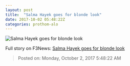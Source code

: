 ```yaml
---
layout: post
title:  "Salma Hayek goes for blonde look"
date: 2017-10-02 05:48:22Z
categories: prothom-alo
---
```


![Salma Hayek goes for blonde look](http://en.prothom-alo.com/contents/cache/images/1200x630x1/uploads/media/2017/10/02/1340a50dfb9e37b639df02d98d224c90-Salma-Hayek.jpg?jadewits_media_id=150757)




Full story on F3News: [Salma Hayek goes for blonde look](http://www.f3nws.com/n/qJBvZB)

> Posted on: Monday, October 2, 2017 5:48:22 AM
